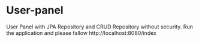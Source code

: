 # User-panel
User Panel with JPA Repository and CRUD Repository without security.
Run the application and please fallow http://localhost:8080/index



